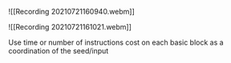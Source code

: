 
![[Recording 20210721160940.webm]]

![[Recording 20210721161021.webm]]

Use time or number of instructions cost on each basic block as a coordination of the seed/input
